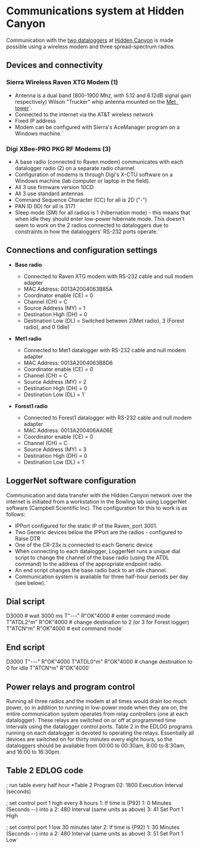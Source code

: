 # Communications system at Hidden Canyon

Communication with the [two
dataloggers](hiddencanyon:dataloggers) at [Hidden
Canyon](hiddencanyon:sitedescription) is made possible using
a wireless modem and three spread-spectrum radios.

## Devices and connectivity

### Sierra Wireless Raven XTG Modem (1)

* Antenna is a dual band (800-1900 Mhz, with 5.12 and 6.12dB signal gain respectively) Wilson "Trucker" whip antenna mounted on the [Met`
`tower](hiddencanyon:mettowers)`.
* Connected to the internet via the AT&T wireless network
* Fixed IP address
* Modem can be configured with Sierra's AceManager program on a Windows machine.`

### Digi XBee-PRO PKG RF Modems (3)

* A base radio (connected to Raven modem) communicates with each datalogger radio (2) on a separate radio channel.
* Configuration of modems is through Digi's X-CTU software on a Windows machine (lab computer or laptop in the field).
* All 3 use firmware version 10CD
* All 3 use standard antennas
* Command Sequence Character (CC) for all is 2D ("-")
* PAN ID (ID) for all is 3171
* Sleep mode (SM) for all radios is 1 (hibernation mode) - this means that when idle they should enter low-power hibernate mode. This doesn't seem to work on the 2 radios connected to dataloggers due to constraints in how the dataloggers' RS-232 ports operate.`

Connections and configuration settings
--------------------------------------

- **Base radio**
  - Connected to Raven XTG modem with RS-232 cable and null modem adapter
  - MAC Address: 0013A2004063B85A
  - Coordinator enable (CE) = 0
  - Channel (CH) = C
  - Source Address (MY) = 1
  - Destination High (DH) = 0
  - Destination Low (DL) = Switched between 2(Met radio), 3 (Forest radio), and 0 (Idle)`

- **Met1 radio**
  - Connected to Met1 datalogger with RS-232 cable and null modem adapter
  - MAC Address: 0013A2004063B8D6
  - Coordinator enable (CE) = 0
  - Channel (CH) = C
  - Source Address (MY) = 2
  - Destination High (DH) = 0
  - Destination Low (DL) = 1`

- **Forest1 radio**
  - Connected to Forest1 datalogger with RS-232 cable and null modem adapter
  - MAC Address: 0013A200406AA06E
  - Coordinator enable (CE) = 0
  - Channel (CH) = C
  - Source Address (MY) = 3
  - Destination High (DH) = 0
  - Destination Low (DL) = 1`

## LoggerNet software configuration

Communication and data transfer with the Hidden Canyon network over the
internet is initiated from a workstation in the Bowling lab using
LoggerNet software (Campbell Scientific Inc). The configuration for this
to work is as follows:

* IPPort configured for the static IP of the Raven, port 3001.
* Two Generic devices below the IPPort are the radios - configured to Raise DTR
* One of the CR-23x is connected to each Generic device
* When connecting to each datalogger, LoggerNet runs a unique dial script to change the channel of the base radio (using the ATDL command) to the address of the appropriate endpoint radio.
* An end script changes the base radio back to an idle channel.
* Communication system is available for three half-hour periods per day (see below).`

Dial script
-----------

D3000                    # wait 3000 ms
T"---" R"OK"4000         # enter command mode
T"ATDL2^m" R"OK"4000     # change destination to 2 (or 3 for Forest logger)
T"ATCN^m" R"OK"4000      # exit command mode`

End script
----------

D3000
T"---" R"OK"4000
T"ATDL0^m" R"OK"4000    # change destination to 0 for idle
T"ATCN^m" R"OK"4000`

## Power relays and program control

Running all three radios and the modem at all times would drain too much
power, so in addition to running in low-power mode when they are on, the
entire communication system operates from relay controllers (one at each
datalogger). These relays are switched on or off at programmed time
intervals using the datalogger control ports. Table 2 in the EDLOG
programs running on each datalogger is devoted to operating the relays.
Essentially all devices are switched on for thirty minutes every eight
hours, so the dataloggers should be available from 00:00 to 00:30am,
8:00 to 8:30am, and 16:00 to 16:30pm.

Table 2 EDLOG code
------------------

; run table every half hour
*Table 2 Program
02: 1800    Execution Interval (seconds)

; set control port 1 high every 8 hours
1:  If time is (P92)
 1: 0        Minutes (Seconds --) into a
 2: 480       Interval (same units as above)
 3: 41       Set Port 1 High
 
; set control port 1 low 30 minutes later
2:  If time is (P92)
 1: 30        Minutes (Seconds --) into a
 2: 480       Interval (same units as above)
 3: 51       Set Port 1 Low`
